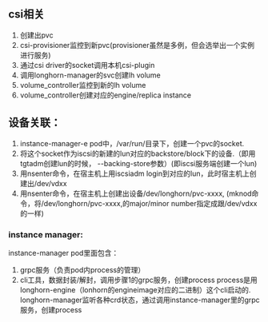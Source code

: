 ## csi相关
1. 创建出pvc
2. csi-provisioner监控到新pvc(provisioner虽然是多例，但会选举出一个实例进行服务)
3. 通过csi driver的socket调用本机csi-plugin
4. 调用longhorn-manager的svc创建lh volume
5. volume_controller监控到新的lh volume
6. volume_controller创建对应的engine/replica instance




## 设备关联：
1. instance-manager-e pod中，/var/run/目录下，创建一个pvc的socket.
2. 将这个socket作为iscsi的新建的lun对应的backstore/block下的设备.（即用tgtadm创建lun的时候， --backing-store参数）(即iscsi服务端创建一个lun)
3. 用nsenter命令，在宿主机上用iscsiadm login到对应的lun，此时宿主机上创建出/dev/vdxx
4. 用nsenter命令，在宿主机上创建出设备/dev/longhorn/pvc-xxxx, (mknod命令，将/dev/longhorn/pvc-xxxx,的major/minor number指定成跟/dev/vdxx的一样)

### instance manager:
instance-manager pod里面包含：
1. grpc服务（负责pod内process的管理）
2. cli工具，数据封装/解封，调用步骤1的grpc服务，创建process
process是用longhorn-engine（lonhorn的engineimage对应的二进制）这个cli启动的.
longhorn-manager监听各种crd状态，通过调用instance-manager里的grpc服务，创建process
